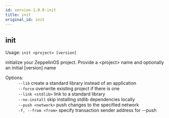```yaml
---
id: version-1.0.0-init
title: init
original_id: init
---
```


<div class="cli-command"><h2 class="cli-title">init</h2><p class="cli-usage">Usage: <code>init &lt;project&gt; [version]</code></p><p>initialize your ZeppelinOS project. Provide a &lt;project&gt; name and optionally an initial [version] name<br/></p><dl><dt><span>Options:</span></dt><dd><div><code>--lib</code> create a standard library instead of an application</div><div><code>--force</code> overwrite existing project if there is one</div><div><code>--link &lt;stdlib&gt;</code> link to a standard library</div><div><code>--no-install</code> skip installing stdlib dependencies locally</div><div><code>--push &lt;network&gt;</code> push changes to the specified network</div><div><code>-f, --from &lt;from&gt;</code> specify transaction sender address for --push</div></dd></dl></div>
